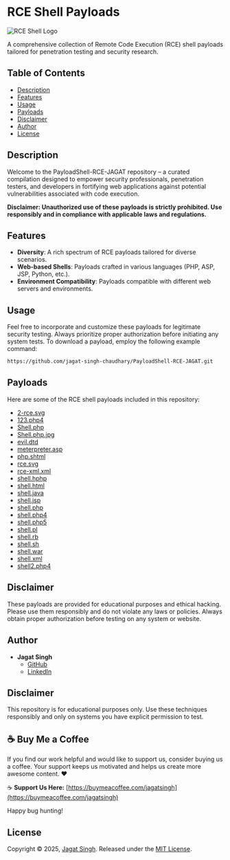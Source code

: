 # RCE Shell Payloads

![RCE Shell Logo](link/to/logo.png)

A comprehensive collection of Remote Code Execution (RCE) shell payloads tailored for penetration testing and security research.

## Table of Contents

- [Description](#description)
- [Features](#features)
- [Usage](#usage)
- [Payloads](#payloads)
- [Disclaimer](#disclaimer)
- [Author](#author)
- [License](#license)

## Description

Welcome to the PayloadShell-RCE-JAGAT repository – a curated compilation designed to empower security professionals, penetration testers, and developers in fortifying web applications against potential vulnerabilities associated with code execution.

**Disclaimer: Unauthorized use of these payloads is strictly prohibited. Use responsibly and in compliance with applicable laws and regulations.**

## Features

- **Diversity**: A rich spectrum of RCE payloads tailored for diverse scenarios.
- **Web-based Shells**: Payloads crafted in various languages (PHP, ASP, JSP, Python, etc.).
- **Environment Compatibility**: Payloads compatible with different web servers and environments.

## Usage

Feel free to incorporate and customize these payloads for legitimate security testing. Always prioritize proper authorization before initiating any system tests. To download a payload, employ the following example command:

```bash
https://github.com/jagat-singh-chaudhary/PayloadShell-RCE-JAGAT.git
```

## Payloads

Here are some of the RCE shell payloads included in this repository:

- [2-rce.svg](2-rce.svg)
- [123.php4](123.php4)
- [Shell.php](Shell.php)
- [Shell.php.jpg](Shell.php.jpg)
- [evil.dtd](evil.dtd)
- [meterpreter.asp](meterpreter.asp)
- [php.shtml](php.shtml)
- [rce.svg](rce.svg)
- [rce-xml.xml](rce-xml.xml)
- [shell.hphp](shell.hphp)
- [shell.html](shell.html)
- [shell.java](shell.java)
- [shell.jsp](shell.jsp)
- [shell.php](shell.php)
- [shell.php4](shell.php4)
- [shell.php5](shell.php5)
- [shell.pl](shell.pl)
- [shell.rb](shell.rb)
- [shell.sh](shell.sh)
- [shell.war](shell.war)
- [shell.xml](shell.xml)
- [shell2.php4](shell2.php4)


## Disclaimer

These payloads are provided for educational purposes and ethical hacking. Please use them responsibly and do not violate any laws or policies. Always obtain proper authorization before testing on any system or website.



## Author

- **Jagat Singh**
  - [GitHub](https://github.com/jagat-singh-chaudhary)
  - [LinkedIn](https://www.linkedin.com/in/jagat-singh-b824701b8/)


## Disclaimer

This repository is for educational purposes only. Use these techniques responsibly and only on systems you have explicit permission to test.

## ☕ Buy Me a Coffee

If you find our work helpful and would like to support us, consider buying us a coffee. Your support keeps us motivated and helps us create more awesome content. ❤️

☕ **Support Us Here:** [https://buymeacoffee.com/jagatsingh](https://buymeacoffee.com/jagatsingh)

Happy bug hunting!

## License

Copyright © 2025, [Jagat Singh](https://github.com/jagat-singh-chaudhary). Released under the [MIT License](LICENSE).
